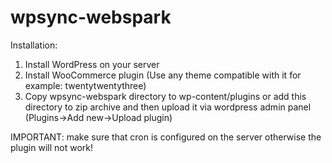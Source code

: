# wpsync-webspark
Installation:
1. Install WordPress on your server
2. Install WooCommerce plugin (Use any theme compatible with it for example: twentytwentythree)
3. Copy wpsync-webspark directory to wp-content/plugins or add this directory to zip archive and then upload it via wordpress admin panel (Plugins->Add new->Upload plugin)

IMPORTANT: make sure that cron is configured on the server otherwise the plugin will not work!
